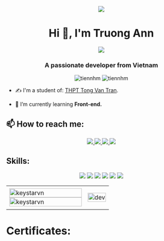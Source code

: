 
<p align="center"><img src="https://images-wixmp-ed30a86b8c4ca887773594c2.wixmp.com/f/7d778ebb-8d0d-428f-bbc4-17dc0f9bdaeb/df3rgmh-0b64275d-cb64-4f9a-8c32-038976f1ad45.png?token=eyJ0eXAiOiJKV1QiLCJhbGciOiJIUzI1NiJ9.eyJzdWIiOiJ1cm46YXBwOjdlMGQxODg5ODIyNjQzNzNhNWYwZDQxNWVhMGQyNmUwIiwiaXNzIjoidXJuOmFwcDo3ZTBkMTg4OTgyMjY0MzczYTVmMGQ0MTVlYTBkMjZlMCIsIm9iaiI6W1t7InBhdGgiOiJcL2ZcLzdkNzc4ZWJiLThkMGQtNDI4Zi1iYmM0LTE3ZGMwZjliZGFlYlwvZGYzcmdtaC0wYjY0Mjc1ZC1jYjY0LTRmOWEtOGMzMi0wMzg5NzZmMWFkNDUucG5nIn1dXSwiYXVkIjpbInVybjpzZXJ2aWNlOmZpbGUuZG93bmxvYWQiXX0.QSTKGkax4sjFtGf0GLYKBaUIh3PfaG0MyDypg2u0A7Y"/></p>

<h1 align="center">Hi 👋, I'm Truong Ann </h1>
<p align="center"><img src="https://img.icons8.com/color/48/000000/vietnam-circular.png"/></p>
<h3 align="center">A passionate developer from Vietnam </h3>
<p align="center"> <img src="https://komarev.com/ghpvc/?username=tiennhm" alt="tiennhm" /> <img src="https://badges.pufler.dev/repos/TienNHM" alt="tiennhm" /> </p>

- ✍ I'm a student of: [THPT Tong Van Tran](http://thpt-tongvantran.namdinh.edu.vn/).

- 🌱 I’m currently learning **Front-end.**


## 📫 How to reach me:
<p align="center">
  <a href="https://www.facebook.com/Anndeptraibodoi/" alt="Facebook">
    <img src="https://img.icons8.com/clouds/48/000000/facebook-new.png" target="_blank" />
  </a> 
  <a href="https://github.com/KeystarVn" alt="Github">
    <img src="https://img.icons8.com/clouds/48/000000/github.png"/>
  </a> 
  <a href="https://www.youtube.com/channel/UCxxEezUKH5b57XOwSyciVoQ" alt="Youtube channel" target="_blank" >
    <img src="https://img.icons8.com/clouds/48/000000/youtube-play.png"/>
  </a>
  
  <a href="https://mail.google.com/mail/u/0/#inbox?compose=GTvVlcSDXXnRSCwqBHFNDltsBNXGlwXjLPhWhHsTpnpMVfwHpphFQhMWFvhqtLXQtkgVcPQKhptdK" alt="Email">
    <img src="https://img.icons8.com/clouds/48/000000/gmail-new.png"/>
  </a>
</p>

## Skills:
<p align="center">

<img src="https://img.icons8.com/doodle/48/000000/soundcloud--v1.png"/>
<img src="https://img.icons8.com/color/50/000000/adobe-lightroom--v1.png"/>
<img src="https://img.icons8.com/color/50/000000/adobe-premiere-pro--v1.png"/>
<img src="https://img.icons8.com/color/50/000000/adobe-photoshop--v1.png"/>
<img src="https://img.icons8.com/color/48/000000/visual-studio-code-2019.png"/>
<img src="https://img.icons8.com/color/48/000000/visual-studio-2019.png"/>
  


</p>

<table style="width:100%;">
  <tr>
    <td>
      <img src="https://github-readme-stats.vercel.app/api/top-langs/?username=keystarvn&bg_color=FFFFFF00&text_color=179fa3&layout=compact&hide=CSS&langs_count=10&custom_title=Top%20ngôn%20ngữ%20được%20dùng" alt="keystarvn" width="100%"/>
      <img src="https://github-readme-stats.vercel.app/api?username=keystarvn&bg_color=FFFFFF00&text_color=179fa3&show_icons=true&count_private=true&include_all_commits=true&custom_title=Hoạt%20động%20trên%20Github" alt="keystarvn" width="100%"/>
    </td>
    <td>
      <p align="center"> 
        <img src="https://cdn.dribbble.com/users/1059583/screenshots/4171367/coding-freak.gif" alt="dev" width="100%"/>
      </p>
    </td>
  </tr>
</table>

# Certificates:

